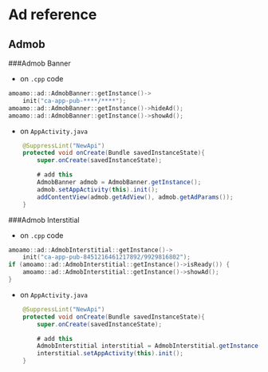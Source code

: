 Ad reference
====

## Admob
###Admob Banner

- on `.cpp` code
```c
amoamo::ad::AdmobBanner::getInstance()->
    init("ca-app-pub-****/****");
amoamo::ad::AdmobBanner::getInstance()->hideAd();
amoamo::ad::AdmobBanner::getInstance()->showAd();
```

- on `AppActivity.java`
```java
    @SuppressLint("NewApi")
    protected void onCreate(Bundle savedInstanceState){
        super.onCreate(savedInstanceState);

        # add this
        AdmobBanner admob = AdmobBanner.getInstance();
        admob.setAppActivity(this).init();
        addContentView(admob.getAdView(), admob.getAdParams());
    }
```


###Admob Interstitial

- on `.cpp` code
```c
amoamo::ad::AdmobInterstitial::getInstance()->
    init("ca-app-pub-8451216461217892/9929816802");
if (amoamo::ad::AdmobInterstitial::getInstance()->isReady()) {
    amoamo::ad::AdmobInterstitial::getInstance()->showAd();
}
```

- on `AppActivity.java`
```java
    @SuppressLint("NewApi")
    protected void onCreate(Bundle savedInstanceState){
        super.onCreate(savedInstanceState);

        # add this
        AdmobInterstitial interstitial = AdmobInterstitial.getInstance();
        interstitial.setAppActivity(this).init();
    }
```
